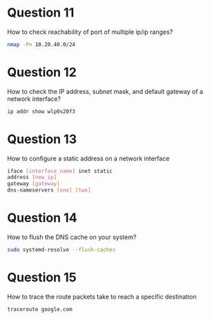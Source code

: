# Question 11

How to check reachability of port of multiple ip/ip ranges?

```bash
nmap -Pn 10.20.40.0/24
```

# Question 12

How to check the IP address, subnet mask, and default gateway of a network interface?

```bash
ip addr show wlp0s20f3
```

# Question 13

How to configure a static address on a network interface

```bash
iface [interface_name] inet static
address [new_ip]
gateway [gateway]
dns-nameservers [one] [two]
```

# Question 14

How to flush the DNS cache on your system?

```bash
sudo systemd-resolve --flush-caches
```

# Question 15

How to trace the route packets take to reach a specific destination

```bash
traceroute google.com
```
